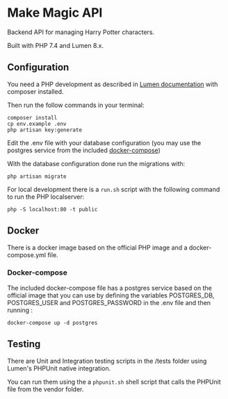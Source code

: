 # Make Magic API

Backend API for managing Harry Potter characters.

Built with PHP 7.4 and Lumen 8.x.

## Configuration

You need a PHP development  as described in [Lumen documentation](https://lumen.laravel.com/docs/8.x#installation) with composer installed.

Then run the follow commands in your terminal:
```
composer install
cp env.example .env
php artisan key:generate
```

Edit the .env file with your database configuration (you may use the postgres service from the included [docker-compose](Docker-compose))

With the database configuration done run the migrations with:
```
php artisan migrate
```

For local development there is a ```run.sh``` script with the following command to run the PHP localserver:
```
php -S localhost:80 -t public
```

## Docker

There is a docker image based on the official PHP image and a docker-compose.yml file.

### Docker-compose

The included docker-compose file has a postgres service based on the official image that you can use by defining the variables POSTGRES_DB, POSTGRES_USER and POSTGRES_PASSWORD in the .env file and then running :
```
docker-compose up -d postgres
```

## Testing

There are Unit and Integration testing scripts in the /tests folder using Lumen's PHPUnit native integration. 

You can run them using the a ```phpunit.sh``` shell script that calls the PHPUnit file from the vendor folder.